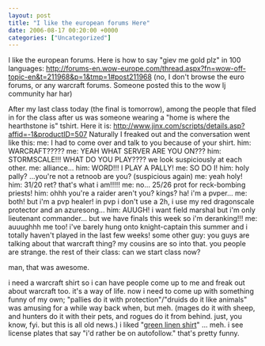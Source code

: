 ```yaml
---
layout: post
title: "I like the european forums Here"
date: 2006-08-17 00:20:00 +0000
categories: ["Uncategorized"]
---
```


I like the european forums. Here is how to say "giev me gold plz" in 100 languages: http://forums-en.wow-europe.com/thread.aspx?fn=wow-off-topic-en&t=211968&p=1&tmp=1#post211968 (no, I don't browse the euro forums, or any warcraft forums. Someone posted this to the wow lj community har har)

After my last class today (the final is tomorrow), among the people that filed in for the class after us was someone wearing a "home is where the hearthstone is" tshirt. Here it is: http://www.jinx.com/scripts/details.asp?affid=-1&productID=507 Naturally I freaked out and the conversation went like this:
me: I had to come over and talk to you because of your shirt.
him: WARCRAFT?????
me: YEAH WHAT SERVER ARE YOU ON???
him: STORMSCALE!!! WHAT DO YOU PLAY????
we look suspiciously at each other.
me: alliance...
him: WORD!!! I PLAY A PALLY!
me: SO DO I!
him: holy pally? ...you're not a retnoob are you? (suspicious again)
me: yeah holy! 
him: 31/20 ret? that's what i am!!!!!
me: no... 25/26 prot for reck-bombing priests!
him: ohhh you're a raider aren't you? kings? ha! i'm a pvper...
me: both! but i'm a pvp healer! in pvp i don't use a 2h, i use my red dragonscale protector and an azuresong...
him: AUUGH! i want field marshal but i'm only lieutenant commander... but we have finals this week so i'm deranking!!!
me: auuughhh me too! i've barely hung onto knight-captain this summer and i totally haven't played in the last few weeks!
some other guy: you guys are talking about that warcraft thing? my cousins are so into that. you people are strange.
the rest of their class: can we start class now?

man, that was awesome.

i need a warcraft shirt so i can have people come up to me and freak out about warcraft too. it's a way of life. now i need to come up with something funny of my own; "pallies do it with protection"/"druids do it like animals" was amusing for a while way back when, but meh. (mages do it with sheep, and hunters do it with their pets, and rogues do it from behind. just, you know, fyi. but this is all old news.) i liked "[green linen shirt](http://www.jinx.com/scripts/details.asp?affid=-1&productID=570)" ... meh. i see license plates that say "i'd rather be on autofollow." that's pretty funny.